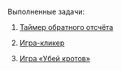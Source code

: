 Выполненные задачи:

1. [Таймер обратного отсчёта](./1-countdown)

2. [Игра-кликер](./2-cookie-clicker)

3. [Игра «Убей кротов»](./3-mole-game)
